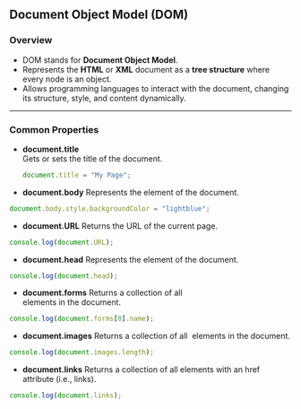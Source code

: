 ## Document Object Model (DOM)

### Overview
- DOM stands for **Document Object Model**.
- Represents the **HTML** or **XML** document as a **tree structure** where every node is an object.
- Allows programming languages to interact with the document, changing its structure, style, and content dynamically.

---

### Common Properties

- **document.title**  
  Gets or sets the title of the document.
  ```javascript
  document.title = "My Page";
  ```

- **document.body**
  Represents the <body> element of the document.
```javascript
document.body.style.backgroundColor = "lightblue";
```

- **document.URL**
  Returns the URL of the current page.
```javascript
console.log(document.URL);
```

- **document.head**
  Represents the <head> element of the document.
```javascript 
console.log(document.head);
```

- **document.forms**
  Returns a collection of all <form> elements in the document.
```javascript 
console.log(document.forms[0].name);
```

- **document.images**
  Returns a collection of all <img> elements in the document.
```javascript 
console.log(document.images.length);
```

- **document.links**
  Returns a collection of all <a> elements with an href attribute (i.e., links).
```javascript
console.log(document.links);
```
